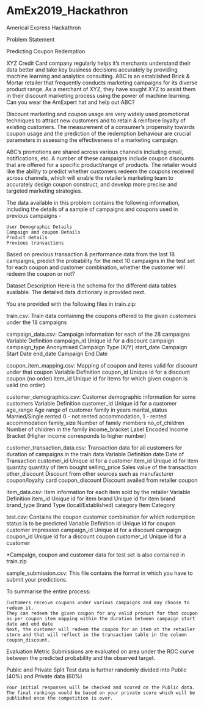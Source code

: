 # AmEx2019_Hackathron
Americal Express Hackathron

Problem Statement

Predicting Coupon Redemption

XYZ Credit Card company regularly helps it’s merchants understand their data better and take key business decisions accurately by providing machine learning and analytics consulting. ABC is an established Brick & Mortar retailer that frequently conducts marketing campaigns for its diverse product range. As a merchant of XYZ, they have sought XYZ to assist them in their discount marketing process using the power of machine learning. Can you wear the AmExpert hat and help out ABC?
 

Discount marketing and coupon usage are very widely used promotional techniques to attract new customers and to retain & reinforce loyalty of existing customers. The measurement of a consumer’s propensity towards coupon usage and the prediction of the redemption behaviour are crucial parameters in assessing the effectiveness of a marketing campaign.
 

ABC’s promotions are shared across various channels including email, notifications, etc. A number of these campaigns include coupon discounts that are offered for a specific product/range of products. The retailer would like the ability to predict whether customers redeem the coupons received across channels, which will enable the retailer’s marketing team to accurately design coupon construct, and develop more precise and targeted marketing strategies.
 

The data available in this problem contains the following information, including the details of a sample of campaigns and coupons used in previous campaigns -

    User Demographic Details
    Campaign and coupon Details
    Product details
    Previous transactions

Based on previous transaction & performance data from the last 18 campaigns, predict the probability for the next 10 campaigns in the test set for each coupon and customer combination, whether the customer will redeem the coupon or not?

 
Dataset Description
Here is the schema for the different data tables available. The detailed data dictionary is provided next.


You are provided with the following files in train.zip:

train.csv: Train data containing the coupons offered to the given customers under the 18 campaigns
 

campaign_data.csv: Campaign information for each of the 28 campaigns
Variable 	Definition
campaign_id 	Unique id for a discount campaign
campaign_type 	Anonymised Campaign Type (X/Y)
start_date 	Campaign Start Date
end_date 	Campaign End Date
 

coupon_item_mapping.csv: Mapping of coupon and items valid for discount under that coupon
Variable 	Definition
coupon_id 	Unique id for a discount coupon (no order)
item_id 	Unique id for items for which given coupon is valid (no order)
 

customer_demographics.csv: Customer demographic information for some customers
Variable 	Definition
customer_id 	Unique id for a customer
age_range 	Age range of customer family in years
marital_status 	Married/Single
rented 	0 - not rented accommodation, 1 - rented accommodation
family_size 	Number of family members
no_of_children 	Number of children in the family
income_bracket 	Label Encoded Income Bracket (Higher income corresponds to higher number)
 

customer_transaction_data.csv: Transaction data for all customers for duration of campaigns in the train data
Variable 	Definition
date 	Date of Transaction
customer_id 	Unique id for a customer
item_id 	Unique id for item
quantity 	quantity of item bought
selling_price 	Sales value of the transaction
other_discount 	Discount from other sources such as manufacturer coupon/loyalty card
coupon_discount 	Discount availed from retailer coupon
 

item_data.csv: Item information for each item sold by the retailer
Variable 	Definition
item_id 	Unique id for item
brand 	Unique id for item brand
brand_type 	Brand Type (local/Established)
category 	Item Category
 

test.csv: Contains the coupon customer combination for which redemption status is to be predicted
Variable 	Definition
id 	Unique id for coupon customer impression
campaign_id 	Unique id for a discount campaign
coupon_id 	Unique id for a discount coupon
customer_id 	Unique id for a customer
 

*Campaign, coupon and customer data for test set is also contained in train.zip 

sample_submission.csv: This file contains the format in which you have to submit your predictions.

To summarise the entire process:

    Customers receive coupons under various campaigns and may choose to redeem it.
    They can redeem the given coupon for any valid product for that coupon as per coupon item mapping within the duration between campaign start date and end date
    Next, the customer will redeem the coupon for an item at the retailer store and that will reflect in the transaction table in the column coupon_discount.

 
Evaluation Metric
Submissions are evaluated on area under the ROC curve between the predicted probability and the observed target.

 
Public and Private Split
Test data is further randomly divided into Public (40%) and Private data (60%)

    Your initial responses will be checked and scored on the Public data.
    The final rankings would be based on your private score which will be published once the competition is over.




